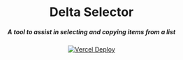 <p align="center">
    <h1 align="center">Delta Selector</h1>
    <h5 align="center">A tool to assist in selecting and copying items from a list</h5>
</p>

<p align="center">
    <a href="https://therealsujitk-vercel-badge.vercel.app/?app=delta-selector&style=flat-square"><img src="https://therealsujitk-vercel-badge.vercel.app/?app=unorthodox-drafting&style=flat-square" alt="Vercel Deploy"></a>
</p>
